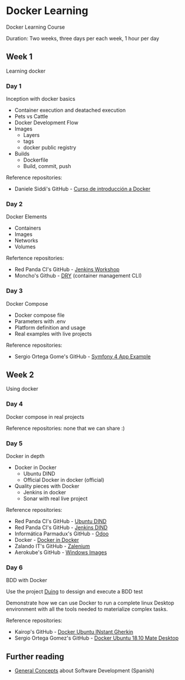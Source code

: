 # Docker Learning

Docker Learning Course

Duration: Two weeks, three days per each week, 1 hour per day

## Week 1

Learning docker

### Day 1

Inception with docker basics

- Container execution and deatached execution
- Pets vs Cattle
- Docker Development Flow
- Images
  - Layers
  - tags
  - docker public registry
- Builds
  - Dockerfile
  - Build, commit, push

Reference repositories:

- Daniele Siddi's GitHub - [Curso de introducción a Docker](https://github.com/danielesiddi/docker-course)

### Day 2

Docker Elements

- Containers
- Images
- Networks
- Volumes

Refertence repositories:

- Red Panda CI's GitHub - [Jenkins Workshop](https://github.com/red-panda-ci/jenkins-workshop)
- Moncho's Github - [DRY](https://github.com/moncho/dry) (container management CLI)

### Day 3

Docker Compose

- Docker compose file
- Parameters with .env
- Platform definition and usage
- Real examples with live projects

Reference repositories:

- Sergio Ortega Gome's GitHub - [Symfony 4 App Example](https://github.com/sergioortegagomez/red-panda-ci-symfony)

## Week 2

Using docker

### Day 4

Docker compose in real projects

Reference repositories: none that we can share :)

### Day 5

Docker in depth

- Docker in Docker
  - Ubuntu DIND
  - Official Docker in docker (official)
- Quality pieces with Docker
  - Jenkins in docker
  - Sonar with real live project

Reference repositories:

- Red Panda CI's GitHub - [Ubuntu DIND](https://github.com/red-panda-ci/ubuntu-dind)
- Red Panda CI's GitHub - [Jenkins DIND](https://github.com/red-panda-ci/jenkins-dind)
- Informática Parmadux's GitHub - [Odoo](https://github.com/informaticaph/PXGO_00064_2014_PHA)
- Docker - [Docker in Docker](https://hub.docker.com/_/docker)
- Zalando IT's GitHub - [Zalenium](https://github.com/zalando/zalenium)
- Aerokube's GitHub - [Windows Images](https://github.com/aerokube/windows-images)

### Day 6

BDD with Docker

Use the project [Duing](https://github.com/kairops/docker-ubuntu-xrdp-mate-custom/tree/master/duing) to dessign and execute a BDD test

Demonstrate how we can use Docker to run a complete linux Desktop environment with all the tools needed to materialize complex tasks.

Reference repositories:

- Kairop's GitHub - [Docker Ubuntu INstant Gherkin](https://github.com/kairops/docker-ubuntu-xrdp-mate-custom/tree/master/duing)
- Sergio Ortega Gomez's GitHub - [Docker Ubuntu 18.10 Mate Desktop](https://github.com/sergioortegagomez/docker-ubuntu-cucumber)

## Further reading

- [General Concepts](https://github.com/kairops/general-concepts/blob/master/es/toc.md) about Software Development (Spanish)
